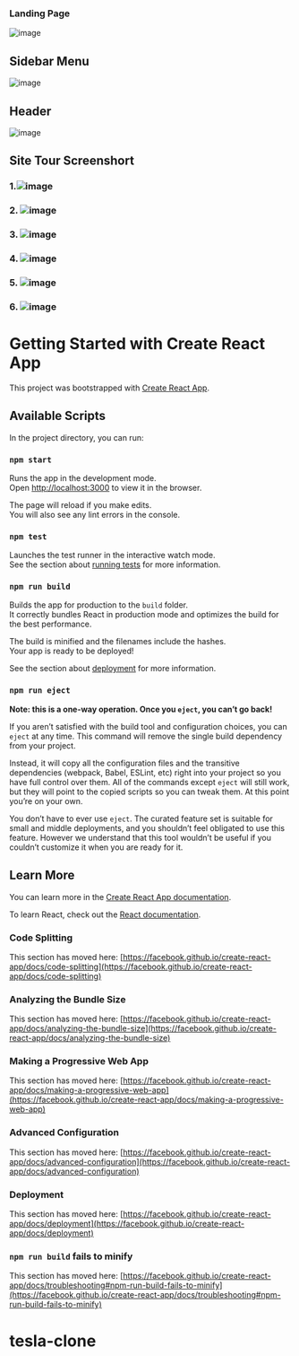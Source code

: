### Landing Page

![image](https://user-images.githubusercontent.com/62868878/118962083-a16b8f80-b982-11eb-9bf3-3514a3e997f2.png)

## Sidebar Menu
![image](https://user-images.githubusercontent.com/62868878/118962179-bba56d80-b982-11eb-92ca-b3c53ebd524a.png)
## Header 
![image](https://user-images.githubusercontent.com/62868878/118962289-d7a90f00-b982-11eb-8a4c-86fb93ecfd3b.png)

## Site Tour Screenshort
 
 ### 1.![image](https://user-images.githubusercontent.com/62868878/118962378-f14a5680-b982-11eb-973b-60889a307cfe.png)
 
 ### 2. ![image](https://user-images.githubusercontent.com/62868878/118962426-fe674580-b982-11eb-806b-ff319345dba8.png)
 
 ### 3. ![image](https://user-images.githubusercontent.com/62868878/118962471-0a530780-b983-11eb-900b-bb4c18eceea3.png)
 ### 4. ![image](https://user-images.githubusercontent.com/62868878/118962518-15a63300-b983-11eb-8197-ad761b1d8f96.png)
 ### 5. ![image](https://user-images.githubusercontent.com/62868878/118962560-20f95e80-b983-11eb-9dc4-53778f22ec62.png)
 ### 6. ![image](https://user-images.githubusercontent.com/62868878/118962592-28b90300-b983-11eb-9ff9-65beee6c329e.png)



# Getting Started with Create React App

This project was bootstrapped with [Create React App](https://github.com/facebook/create-react-app).

## Available Scripts

In the project directory, you can run:

### `npm start`

Runs the app in the development mode.\
Open [http://localhost:3000](http://localhost:3000) to view it in the browser.

The page will reload if you make edits.\
You will also see any lint errors in the console.

### `npm test`

Launches the test runner in the interactive watch mode.\
See the section about [running tests](https://facebook.github.io/create-react-app/docs/running-tests) for more information.

### `npm run build`

Builds the app for production to the `build` folder.\
It correctly bundles React in production mode and optimizes the build for the best performance.

The build is minified and the filenames include the hashes.\
Your app is ready to be deployed!

See the section about [deployment](https://facebook.github.io/create-react-app/docs/deployment) for more information.

### `npm run eject`

**Note: this is a one-way operation. Once you `eject`, you can’t go back!**

If you aren’t satisfied with the build tool and configuration choices, you can `eject` at any time. This command will remove the single build dependency from your project.

Instead, it will copy all the configuration files and the transitive dependencies (webpack, Babel, ESLint, etc) right into your project so you have full control over them. All of the commands except `eject` will still work, but they will point to the copied scripts so you can tweak them. At this point you’re on your own.

You don’t have to ever use `eject`. The curated feature set is suitable for small and middle deployments, and you shouldn’t feel obligated to use this feature. However we understand that this tool wouldn’t be useful if you couldn’t customize it when you are ready for it.

## Learn More

You can learn more in the [Create React App documentation](https://facebook.github.io/create-react-app/docs/getting-started).

To learn React, check out the [React documentation](https://reactjs.org/).

### Code Splitting

This section has moved here: [https://facebook.github.io/create-react-app/docs/code-splitting](https://facebook.github.io/create-react-app/docs/code-splitting)

### Analyzing the Bundle Size

This section has moved here: [https://facebook.github.io/create-react-app/docs/analyzing-the-bundle-size](https://facebook.github.io/create-react-app/docs/analyzing-the-bundle-size)

### Making a Progressive Web App

This section has moved here: [https://facebook.github.io/create-react-app/docs/making-a-progressive-web-app](https://facebook.github.io/create-react-app/docs/making-a-progressive-web-app)

### Advanced Configuration

This section has moved here: [https://facebook.github.io/create-react-app/docs/advanced-configuration](https://facebook.github.io/create-react-app/docs/advanced-configuration)

### Deployment

This section has moved here: [https://facebook.github.io/create-react-app/docs/deployment](https://facebook.github.io/create-react-app/docs/deployment)

### `npm run build` fails to minify

This section has moved here: [https://facebook.github.io/create-react-app/docs/troubleshooting#npm-run-build-fails-to-minify](https://facebook.github.io/create-react-app/docs/troubleshooting#npm-run-build-fails-to-minify)
# tesla-clone
